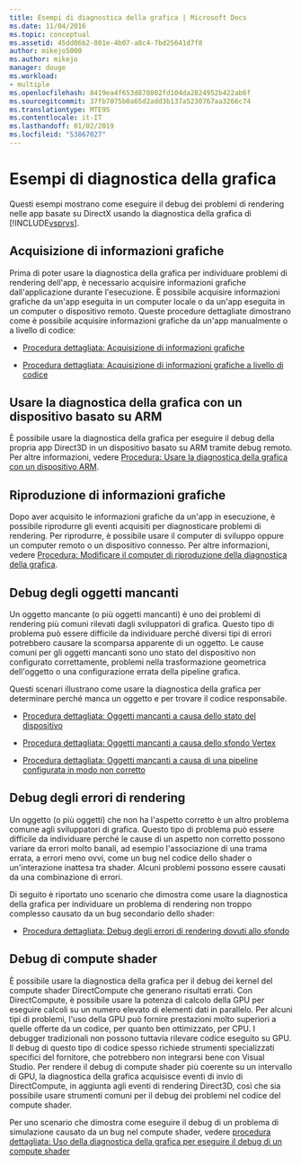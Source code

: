 ```yaml
---
title: Esempi di diagnostica della grafica | Microsoft Docs
ms.date: 11/04/2016
ms.topic: conceptual
ms.assetid: 45dd86b2-801e-4b07-a8c4-7bd25641d7f8
author: mikejo5000
ms.author: mikejo
manager: douge
ms.workload:
- multiple
ms.openlocfilehash: 8419ea4f653d870802fd104da2824952b422ab6f
ms.sourcegitcommit: 37fb7075b0a65d2add3b137a5230767aa3266c74
ms.translationtype: MTE95
ms.contentlocale: it-IT
ms.lasthandoff: 01/02/2019
ms.locfileid: "53867027"
---
```

# <a name="graphics-diagnostics-examples"></a>Esempi di diagnostica della grafica
Questi esempi mostrano come eseguire il debug dei problemi di rendering nelle app basate su DirectX usando la diagnostica della grafica di [!INCLUDE[vsprvs](../../code-quality/includes/vsprvs_md.md)].  
  
## <a name="capturing-graphics-information"></a>Acquisizione di informazioni grafiche  
 Prima di poter usare la diagnostica della grafica per individuare problemi di rendering dell'app, è necessario acquisire informazioni grafiche dall'applicazione durante l'esecuzione. È possibile acquisire informazioni grafiche da un'app eseguita in un computer locale o da un'app eseguita in un computer o dispositivo remoto. Queste procedure dettagliate dimostrano come è possibile acquisire informazioni grafiche da un'app manualmente o a livello di codice:  
  
-   [Procedura dettagliata: Acquisizione di informazioni grafiche](walkthrough-capturing-graphics-information.md)  
  
-   [Procedura dettagliata: Acquisizione di informazioni grafiche a livello di codice](walkthrough-capturing-graphics-information-programmatically.md)  
  
## <a name="use-graphics-diagnostics-with-an-arm-based-device"></a>Usare la diagnostica della grafica con un dispositivo basato su ARM  
 È possibile usare la diagnostica della grafica per eseguire il debug della propria app Direct3D in un dispositivo basato su ARM tramite debug remoto. Per altre informazioni, vedere [Procedura: Usare la diagnostica della grafica con un dispositivo ARM](/visualstudio/debugger/graphics/graphics-diagnostics-examples).  
  
## <a name="playing-back-graphics-information"></a>Riproduzione di informazioni grafiche  
 Dopo aver acquisito le informazioni grafiche da un'app in esecuzione, è possibile riprodurre gli eventi acquisiti per diagnosticare problemi di rendering. Per riprodurre, è possibile usare il computer di sviluppo oppure un computer remoto o un dispositivo connesso. Per altre informazioni, vedere [Procedura: Modificare il computer di riproduzione della diagnostica della grafica](how-to-change-the-graphics-diagnostics-playback-machine.md).  
  
## <a name="debugging-missing-objects"></a>Debug degli oggetti mancanti  
 Un oggetto mancante (o più oggetti mancanti) è uno dei problemi di rendering più comuni rilevati dagli sviluppatori di grafica. Questo tipo di problema può essere difficile da individuare perché diversi tipi di errori potrebbero causare la scomparsa apparente di un oggetto. Le cause comuni per gli oggetti mancanti sono uno stato del dispositivo non configurato correttamente, problemi nella trasformazione geometrica dell'oggetto o una configurazione errata della pipeline grafica.  
  
 Questi scenari illustrano come usare la diagnostica della grafica per determinare perché manca un oggetto e per trovare il codice responsabile.  
  
-   [Procedura dettagliata: Oggetti mancanti a causa dello stato del dispositivo](walkthrough-missing-objects-due-to-device-state.md)  
  
-   [Procedura dettagliata: Oggetti mancanti a causa dello sfondo Vertex](walkthrough-missing-objects-due-to-vertex-shading.md)  
  
-   [Procedura dettagliata: Oggetti mancanti a causa di una pipeline configurata in modo non corretto](walkthrough-missing-objects-due-to-misconfigured-pipeline.md)  
  
## <a name="debugging-rendering-errors"></a>Debug degli errori di rendering  
 Un oggetto (o più oggetti) che non ha l'aspetto corretto è un altro problema comune agli sviluppatori di grafica. Questo tipo di problema può essere difficile da individuare perché le cause di un aspetto non corretto possono variare da errori molto banali, ad esempio l'associazione di una trama errata, a errori meno ovvi, come un bug nel codice dello shader o un'interazione inattesa tra shader. Alcuni problemi possono essere causati da una combinazione di errori.  
  
 Di seguito è riportato uno scenario che dimostra come usare la diagnostica della grafica per individuare un problema di rendering non troppo complesso causato da un bug secondario dello shader:  
  
-   [Procedura dettagliata: Debug degli errori di rendering dovuti allo sfondo](walkthrough-debugging-rendering-errors-due-to-shading.md)  
  
## <a name="debugging-compute-shaders"></a>Debug di compute shader  
 È possibile usare la diagnostica della grafica per il debug dei kernel del compute shader DirectCompute che generano risultati errati. Con DirectCompute, è possibile usare la potenza di calcolo della GPU per eseguire calcoli su un numero elevato di elementi dati in parallelo. Per alcuni tipi di problemi, l'uso della GPU può fornire prestazioni molto superiori a quelle offerte da un codice, per quanto ben ottimizzato, per CPU. I debugger tradizionali non possono tuttavia rilevare codice eseguito su GPU. Il debug di questo tipo di codice spesso richiede strumenti specializzati specifici del fornitore, che potrebbero non integrarsi bene con Visual Studio. Per rendere il debug di compute shader più coerente su un intervallo di GPU, la diagnostica della grafica acquisisce eventi di invio di DirectCompute, in aggiunta agli eventi di rendering Direct3D, così che sia possibile usare strumenti comuni per il debug dei problemi nel codice del compute shader.  
  
 Per uno scenario che dimostra come eseguire il debug di un problema di simulazione causato da un bug nel compute shader, vedere [procedura dettagliata: Uso della diagnostica della grafica per eseguire il debug di un compute shader](walkthrough-using-graphics-diagnostics-to-debug-a-compute-shader.md)